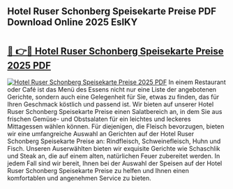 ## Hotel Ruser Schonberg Speisekarte Preise PDF Download Online 2025 EsIKY

# <h2><a href="http://gcbe53.nevu.top/?p=Hotel+Ruser+Schonberg+Speisekarte+Preise">🔗 👉🔴 Hotel Ruser Schonberg Speisekarte Preise 2025 PDF</a></h2>

[![Hotel Ruser Schonberg Speisekarte Preise 2025 PDF](https://i.imgur.com/dBaPXMq.png)](http://gcbe53.nevu.top/?p=Hotel+Ruser+Schonberg+Speisekarte+Preise)
In einem Restaurant oder Café ist das Menü des Essens nicht nur eine Liste der angebotenen Gerichte, sondern auch eine Gelegenheit für Sie, etwas zu finden, das für Ihren Geschmack köstlich und passend ist. Wir bieten auf unserer Hotel Ruser Schonberg Speisekarte Preise einen Salatbereich an, in dem Sie aus frischen Gemüse- und Obstsalaten für ein leichtes und leckeres Mittagessen wählen können. Für diejenigen, die Fleisch bevorzugen, bieten wir eine umfangreiche Auswahl an Gerichten auf der Hotel Ruser Schonberg Speisekarte Preise an: Rindfleisch, Schweinefleisch, Huhn und Fisch. Unseren Auserwählten bieten wir exquisite Gerichte wie Schaschlik und Steak an, die auf einem alten, natürlichen Feuer zubereitet werden. In jedem Fall sind wir bereit, Ihnen bei der Auswahl der Speisen auf der Hotel Ruser Schonberg Speisekarte Preise zu helfen und Ihnen einen komfortablen und angenehmen Service zu bieten.
